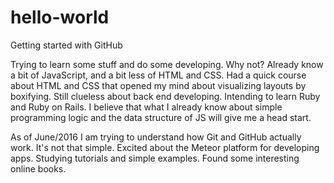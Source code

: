 # hello-world
Getting started with GitHub

Trying to learn some stuff and do some developing. Why not?
Already know a bit of JavaScript, and a bit less of HTML and CSS.
Had a quick course about HTML and CSS that opened my mind about visualizing layouts by boxifying.
Still clueless about back end developing. Intending to learn Ruby and Ruby on Rails.
I believe that what I already know about simple programming logic and the data structure of JS will give me a head start.

As of June/2016 I am trying to understand how Git and GitHub actually work. It's not that simple.
Excited about the Meteor platform for developing apps. Studying tutorials and simple examples. Found some interesting online books.
